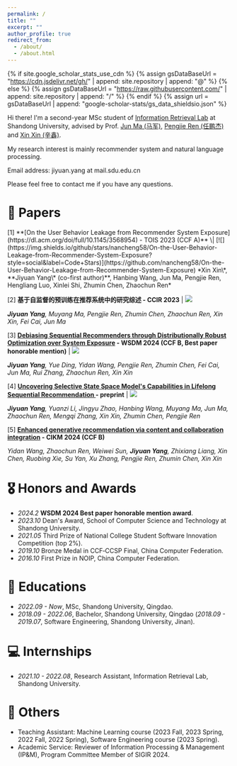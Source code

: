 ```yaml
---
permalink: /
title: ""
excerpt: ""
author_profile: true
redirect_from: 
  - /about/
  - /about.html
---
```


{% if site.google_scholar_stats_use_cdn %}
{% assign gsDataBaseUrl = "https://cdn.jsdelivr.net/gh/" | append: site.repository | append: "@" %}
{% else %}
{% assign gsDataBaseUrl = "https://raw.githubusercontent.com/" | append: site.repository | append: "/" %}
{% endif %}
{% assign url = gsDataBaseUrl | append: "google-scholar-stats/gs_data_shieldsio.json" %}

<span class='anchor' id='about-me'></span>
Hi there! I'm a second-year MSc student of [Information Retrieval Lab](https://ir.sdu.edu.cn/index_en.htm) at Shandong University, advised by  Prof. [Jun Ma (马军)](https://ir.sdu.edu.cn/~junma/~junma_en.htm), [Pengjie Ren (任鹏杰)](https://pengjieren.github.io/) and [Xin Xin (辛鑫)](https://xinxin-me.github.io/).

My research interest is mainly recommender system and natural language processing. 

Email address: jiyuan.yang at mail.sdu.edu.cn

Please feel free to contact me if you have any questions.

# 📝 Papers

<!-- <div class='paper-box'> -->

<div class='paper-box-text' markdown="1">
[1] **[On the User Behavior Leakage from Recommender System Exposure](https://dl.acm.org/doi/full/10.1145/3568954) - TOIS 2023 (CCF A)** \| [![](https://img.shields.io/github/stars/nancheng58/On-the-User-Behavior-Leakage-from-Recommender-System-Exposure?style=social&label=Code+Stars)](https://github.com/nancheng58/On-the-User-Behavior-Leakage-from-Recommender-System-Exposure)
*Xin Xin\*, **Jiyuan Yang\* (co-first author)**, Hanbing Wang, Jun Ma, Pengjie Ren, Hengliang Luo, Xinlei Shi, Zhumin Chen, Zhaochun Ren*

[2] **基于自监督的预训练在推荐系统中的研究综述 - CCIR 2023** \| [![](https://img.shields.io/github/stars/nancheng58/Self-supervised-learning-for-Sequential-Recommender-Systems?style=social&label=Code+Stars)](https://github.com/nancheng58/Self-supervised-learning-for-Sequential-Recommender-Systems)

***Jiyuan Yang**, Muyang Ma, Pengjie Ren, Zhumin Chen, Zhaochun Ren, Xin Xin, Fei Cai, Jun Ma*

[3] **[Debiasing Sequential Recommenders through Distributionally Robust Optimization over System Exposure](https://arxiv.org/pdf/2312.07036) - WSDM 2024 (CCF B, Best paper honorable mention)** \| [![](https://img.shields.io/github/stars/nancheng58/DebiasedSR_DRO?style=social&label=Code+Stars)](https://github.com/nancheng58/DebiasedSR_DRO)

***Jiyuan Yang**, Yue Ding, Yidan Wang, Pengjie Ren, Zhumin Chen, Fei Cai, Jun Ma, Rui Zhang, Zhaochun Ren, Xin Xin*

[4] **[Uncovering Selective State Space Model's Capabilities in Lifelong Sequential Recommendation
](https://arxiv.org/pdf/2403.16371) - preprint** \| [![](https://img.shields.io/github/stars/nancheng58/RecMamba?style=social&label=Code+Stars)](https://github.com/nancheng58/RecMamba)

***Jiyuan Yang**, Yuanzi Li, Jingyu Zhao, Hanbing Wang, Muyang Ma, Jun Ma, Zhaochun Ren, Mengqi Zhang, Xin Xin, Zhumin Chen, Pengjie Ren*

[5] **[Enhanced generative recommendation via content and collaboration integration](https://arxiv.org/pdf/2403.18480) -  CIKM 2024 (CCF B)** 

*Yidan Wang, Zhaochun Ren, Weiwei Sun, **Jiyuan Yang**, Zhixiang Liang, Xin Chen, Ruobing Xie, Su Yan, Xu Zhang, Pengjie Ren, Zhumin Chen, Xin Xin*
<!-- <span class='anchor' id='project-experience'></span> -->

<!-- <div class='paper-box'><div class='paper-box-image'><div><div class="badge">Aizoo</div><img src='images/projects/aizoo.png' alt="sym" width="100%"></div></div>
<div class='paper-box-text' markdown="1">
[Aizoo - A visual deep learning model building and cloud computing platform]

Pengjie Ren, **Hanbing Wang**, Hongtao Tian, Guojun Yan, Chaoyu Shi, Min Wei, Jiyuan Yang, et al.

[**Project information**]
- Develop and test some operators, collect information about these operators(including formulas, backgrounds, source papers, etc) and implement a pedestrian detection task based on Aizoo. 
</div>
</div> -->

<!-- <div class='paper-box'><div class='paper-box-image'><div><div class="badge">Electronic perpetual calendar</div><img src='images/projects/calendar.jpg' alt="sym" width="100%"></div></div>
<div class='paper-box-text' markdown="1">

[Electronic perpetual calendar]

**Hanbing Wang**

[**Project information**]
- Invented an electronic perpetual calendar from scratch. 
- Circuit design and printing, MCU programming, application of various chips such as HC-05, DHT11, DS1302, LCD1602, MQ-2, etc. 
- Functions include time display, solar terms display, conversion of lunar calendar and Gregorian calendar, alarm clock with customized music, smoke alarm, measurements of temperature and humidity, remote Bluetooth control. 
</div>
</div> -->

<!-- <div class='paper-box'><div class='paper-box-image'><div><div class="badge">Driverless Assistant Aystem</div><img src='images/projects/Ascend.png' alt="sym" width="100%"></div></div>
<div class='paper-box-text' markdown="1">

[A full stack driverless assistant system based on Huawei Ascend]

Haiqiao Hong, **Hanbing Wang**, Qitao Zhao

[**Project information**]
- Invented a road information detection system which can transmit the detection results to the terminal(eg. screen. a website in our project) in real time. 
- Hardware includes the use of Raspberry Pi, Zynq, Atlas 200DK, 3D-printing, Wireless video signal transmission.
- Software includes improving the effciency of real time object detection algorithm, design a webpage to display all the information. 
</div>
</div> -->

<!-- <div class='paper-box'><div class='paper-box-image'><div><div class="badge">Style Transfer</div><img src='images/projects/transfer.jpg' alt="sym" width="100%"></div></div>
<div class='paper-box-text' markdown="1">

[A real time image style transfer system]

Haiqiao Hong, **Hanbing Wang**, Qitao Zhao

[**Project information**]
- Invented a real time style transfer framework which can transfer the image/video style captured by a camera and display it on a webpage. 
- Developed a computer application which can achieve style transfer as long as you download our app. 
- Software includes real time style transfer algorithm, webpage design, video streaming and application development. 
</div>
</div> -->

<!-- <div class='paper-box'><div class='paper-box-image'><div><div class="badge">Equipment Management System</div><img src='images/projects/deviceManagement.png' alt="sym" width="100%"></div></div>
<div class='paper-box-text' markdown="1">

[Laboratory instrument and equipment management system]

**Hanbing Wang**

[**Project information**]
- Developed an online equipment Management System including React based front-end, Springboot based back-end and MySQL Database. 
- Functions includes data addition, deletion, modification query, system login, fuzzy search, paging display, data statistics(according to price or quantity) and statistics display(line chart).
</div>
</div> -->

<!-- <div class='paper-box'><div class='paper-box-image'><div><div class="badge">Interdisciplinary Project</div><img src='images/projects/law.png' alt="sym" width="100%"></div></div>
<div class='paper-box-text' markdown="1">

[Research on copyright protection obligations and technical regulation of cloud storage service providers based on deep learning ——Take Baidu online disk as an example]

**Hanbing Wang**, Cheng Zhang, Zihao Xiao, Chengzhuo Li, Hankang Sun, Xinyu Shen

[**Project information**]
- This is an interdisciplinary project between computer science and law. 
- Knowledge includes fast video/image/text detection and comparison algorithm in various situations. 
</div>
</div> -->

<!-- <div class='paper-box'><div class='paper-box-image'><div><div class="badge">Interdisciplinary Project</div><img src='images/projects/biology.png' alt="sym" width="100%"></div></div>
<div class='paper-box-text' markdown="1">

[An online website for querying the signal pathways of hematopoietic cells in human body]

**Hanbing Wang**, Xiaoyu Ji, Bingyang Cui, Baoxun Du, Zihan Liu

[**Project information**]
- This is an interdisciplinary project between computer science and biology.
- Mapped the complete signal pathway of hematopoietic cells in human body, and made a web page for display. The webpage supports addition, deletion, modification, search of genes, fisheye magnification and freely adjusting gene arrangement. 
</div>
</div> -->

<!-- - **Aizoo - A visual deep learning model building and cloud computing platform** I'm in charge of writing some operators and collect information about common operators.  -->

<!-- - **Laboratory instrument and equipment management system** includes: React based front-end framework, Springboot based back-end and MySQL Database.  -->

<!--                -->

# 🎖 Honors and Awards

- *2024.2* **WSDM 2024 Best paper honorable mention award**.
- *2023.10* Dean's Award, School of Computer Science and Technology at Shandong University.
- *2021.05* Third Prize of National College Student Software Innovation Competition (top 2%).
- *2019.10* Bronze Medal in CCF‑CCSP Final, China Computer Federation.
- *2016.10* First Prize in NOIP, China Computer Federation.

# 📖 Educations

- *2022.09 - Now*, MSc, Shandong University, Qingdao. 
- *2018.09 - 2022.06*, Bachelor, Shandong University, Qingdao  (*2018.09 - 2019.07*, Software Engineering, Shandong University, Jinan).

# 💻 Internships

- *2021.10 - 2022.08*, Research Assistant, Information Retrieval Lab, Shandong University.

# 💬 Others

- Teaching Assistant: Machine Learning course (2023 Fall, 2023 Spring, 2022 Fall, 2022 Spring),  Software Engineering course (2023 Spring).
- Academic Service: Reviewer of Information Processing & Management (IP&M), Program Committee Member of SIGIR 2024.